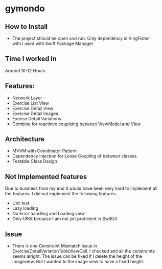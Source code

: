 # gymondo 

## How to Install
- The project should be open and run. Only dependency is KingFisher with I used with Swift Package Manager

## Time I worked in
Around 10-12 Hours 

## Features:
- Network Layer
- Exercise List View
- Exercise Detail View
- Exercise Detail Images 
- Exerise Detail Variations 
- Combine for reactinve coupleing between ViewModel and View

## Architecture
- MVVM with Coordinator Pattern
- Dependency Injection for Loose Coupling of between classes.
- Testable Class Design

## Not Implemented features
Due to business from my end it would have been very hard to implement all the features. I did not implement the following features:
- Unit test
- Lazy loading
- No Error handling and Loading view
- Only UIKit because I am not yet proficient in SwiftUI

## Issue
- There is one Constraint Mismatch issue in ExerciseDetailVeriationTableViewCell. I checked and all the constraints seems alright. The issue can be fixed if I delete the height of the imageview. But I wanted to the image view to have a fixed height.
